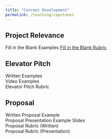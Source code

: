 ```yaml
---
title: "Concept Development"
permalink: /teaching/capstone1
---
```


## Project Relevance  
Fill in the Blank Examples
[Fill in the Blank Rubric](/files/CET49xRubricRelevance.pdf)

## Elevator Pitch
Written Examples  
Video Examples  
Elevator Pitch Rubric  

## Proposal
Written Proposal Example  
Proposal Presentation Example Slides  
Proposal Rubric (Written)  
Proposal Rubric (Presentation)  
